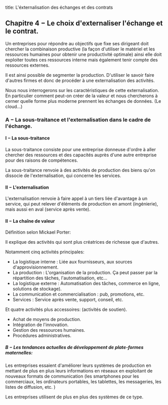 title: L'éxternalisation des échanges et des contrats

## Chapitre 4 − Le choix d'externaliser l'échange et le contrat.

Un entreprises pour répondre au objectifs que fixe ses dirigeant 
doit chercher la combinaison productive (la façon d'utiliser le matériel 
et les ressources humaines pour obtenir une productivité optimale) ainsi elle doit exploiter 
toutes ces ressources interne mais également tenir compte des ressources 
externes. 

Il est ainsi possible de segmenter la production. D'utiliser le savoir 
faire d'autres firmes et donc de procéder à une externalisation des activités. 

Nous nous interrogerons sur les caractéristiques de cette externalisation. 
En particulier comment peut-on créer de la valeur et nous chercherons à 
cerner quelle forme plus moderne prennent les échanges de données. 
(Le cloud…)

### A − La sous-traitance et l'externalisation dans le cadre de l'échange. 

#### I − La sous-traitance


La sous-traitance consiste pour une entreprise donneuse d'ordre à aller 
chercher des ressources et des capacités auprès d'une autre entreprise 
pour des raisons de compétences. 

La sous-traitance renvoie à des activités de production des biens qu'on 
dissocie de l'externalisation, qui concerne les services. 

#### II − L'externalisation

L'externalisation renvoie à faire appel à un tiers liée d'avantage à un 
service, qui peut relever d'éléments de production en amont (ingénierie), 
mais aussi en aval (service après vente). 

#### II − La chaîne de valeur

Définition selon Mickael Porter:

Il explique des activités qui sont plus créatrices de richesse que 
d'autres. 

Notamment cinq activités principales:

* La logistique interne : Liée aux fournisseurs, aux sources d'approvisionnement. 
* La production : L'organisation de la production. 
    Ça peut passer par la répartition des tâches, l'automatisation, etc…
* La logistique externe : Automatisation des tâches, 
    commerce en ligne, solutions de stockage). 
* La communication et commercialisation : pub, promotions, etc.
* Services : Service après vente, support, conseil, etc.

Et quatre activités plus accessoires: (activités de soutien). 

* Achat de moyens de production. 
* Intégration de l'innovation. 
* Gestion des ressources humaines. 
* Procédures administratives. 

##### B − Les tendances actuelles de développement de plate-formes maternelles:

Les entreprises essaient d'améliorer leurs systèmes de production en 
mettant de plus en plus leurs informations en réseaux en exploitant de 
nouveaux formats de communication (les smartphones pour les commerciaux, 
les ordinateurs portables, les tablettes, les messageries, les listes 
de diffusion, etc. )

Les entreprises utilisent de plus en plus des systèmes de ce type. 
